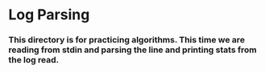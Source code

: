 # Log Parsing

### This directory is for practicing algorithms. This time we are reading from stdin and parsing the line and printing stats from the log read.

